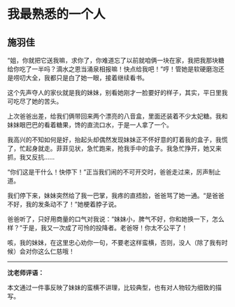 # 我最熟悉的一个人 #

## 施羽佳 ##

“姐，你就把它送我嘛，求你了，你难道忘了以前就咱俩一块在家，我把我那块糖给你吃了一半吗？滴水之恩当涌泉相报嘛！快点给我吧！”哼！管她是软硬磨泡还是唠叨大全，我都只是白了她一眼，接着继续看书。

这个先声夺人的家伙就是我的妹妹，别看她刚才一脸要好的样子，其实，平日里我可吃尽了她的苦头。

上次爸爸出差，给我们俩带回来两个漂亮的八音盒，里面还装着不少太妃糖。我和妹妹眼巴巴的看着糖果，馋的直流口水，于是一人拿了一个。

我高兴的不知如何是好，抬起头却偶然发现妹妹正不怀好意的盯着我的盒子，我慌了，忙起身就走。菲菲见状，急忙跑来，抢我手中的盒子。我急忙挣开，她又来抓，我又反抗……

 “你们这是干什么！快停下！”正当我们闹的不可开交时，爸爸走过来，厉声制止道。
   
我们停下来，妹妹突然给了我一巴掌，我疼的直捂脸，爸爸骂了她一通。“是爸爸不好，我的发条动不了！”她梗着脖子说。

爸爸听了，只好用商量的口气对我说：“妹妹小，脾气不好，你和她换一下，怎么样？”于是，我又一次成了可怜的投降者。老爸呀！你太不公平了！

 咳，我的妹妹，在这里忠心劝你一句，不要老这样蛮横，否则，没人（除了我有时候）会对你这么仁慈哦！

-------------------------------------

**沈老师评语：**

本文通过一件事反映了妹妹的蛮横不讲理，比较典型，也有对人物较为细致的描写。